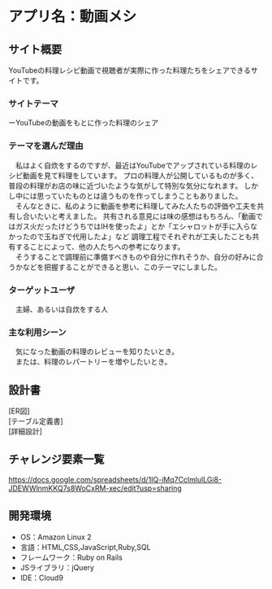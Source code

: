 # アプリ名：動画メシ

## サイト概要

YouTubeの料理レシピ動画で視聴者が実際に作った料理たちをシェアできるサイトです。

### サイトテーマ

ーYouTubeの動画をもとに作った料理のシェア

### テーマを選んだ理由

　私はよく自炊をするのですが、最近はYouTubeでアップされている料理のレシピ動画を見て料理をしています。
プロの料理人が公開しているものが多く、普段の料理がお店の味に近づいたような気がして特別な気分になれます。
しかし中には思っていたものとは違うものを作ってしまうこともありました。<br>
　そんなときに、私のように動画を参考に料理してみた人たちの評価や工夫を共有し合いたいと考えました。
共有される意見には味の感想はもちろん、「動画ではガス火だったけどうちではIHを使ったよ」とか「エシャロットが手に入らなかったので玉ねぎで代用したよ」など
調理工程でそれぞれが工夫したことも共有することによって、他の人たちへの参考になります。<br>
　そうすることで調理前に準備すべきものや自分に作れそうか、自分の好みに合うかなどを把握することができると思い、このテーマにしました。

### ターゲットユーザ

　主婦、あるいは自炊をする人

### 主な利用シーン

　気になった動画の料理のレビューを知りたいとき。<br>
　または、料理のレパートリーを増やしたいとき。


## 設計書

[ER図]<br>
[テーブル定義書]<br>
[詳細設計]


## チャレンジ要素一覧

https://docs.google.com/spreadsheets/d/1IQ-iMq7CclmlulLGi8-JDEWWlnmKKQ7s8WoCxRM-xec/edit?usp=sharing

## 開発環境
- OS：Amazon Linux 2
- 言語：HTML,CSS,JavaScript,Ruby,SQL
- フレームワーク：Ruby on Rails
- JSライブラリ：jQuery
- IDE：Cloud9
